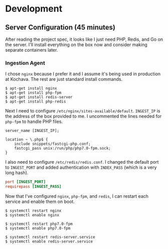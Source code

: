 # Development

## Server Configuration (45 minutes)

After reading the project spec, it looks like I just need PHP, Redis, and Go on the server. I'll install everything on the box now and consider making separate containers later.

### Ingestion Agent

I chose `nginx` because I prefer it and I assume it's being used in production at Kochava. The rest are just standard install commands.

```
$ apt-get install nginx
$ apt-get install php-fpm
$ apt-get install redis-server
$ apt-get install php-redis
```

Next I need to configure `/etc/nginx/sites-available/default`. `INGEST_IP` is the address of the box provided to me. I uncommented the lines needed for `php-fpm` to handle PHP files.

```nginx
server_name [INGEST_IP];

location ~ \.php$ {
	include snippets/fastcgi-php.conf;
	fastcgi_pass unix:/run/php/php7.0-fpm.sock;
}
```

I also need to configure `/etc/redis/redis.conf`. I changed the default port to `INGEST_PORT` and added authentication with `INDEX_PASS` (which is a very long hash).

```conf
port [INGEST_PORT]
requirepass [INGEST_PASS]
```

Now that I've configured `nginx`, `php-fpm`, and `redis`, I can restart each service and enable them on boot. 

```
$ systemctl restart nginx
$ systemctl enable nginx
```

```
$ systemctl restart php7.0-fpm
$ systemctl enable php7.0-fpm
```

```
$ systemctl restart redis-server.service
$ systemctl enable redis-server.service
```
